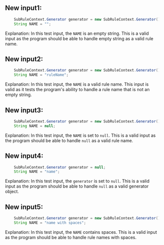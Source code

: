 ## New input1:
```java
    SubRuleContext.Generator generator = new SubRuleContext.Generator();
    String NAME = "";
```
Explanation: In this test input, the `NAME` is an empty string. This is a valid input as the program should be able to handle empty string as a valid rule name.

## New input2:
```java
    SubRuleContext.Generator generator = new SubRuleContext.Generator();
    String NAME = "ruleName";
```
Explanation: In this test input, the `NAME` is a valid rule name. This input is valid as it tests the program's ability to handle a rule name that is not an empty string.

## New input3:
```java
    SubRuleContext.Generator generator = new SubRuleContext.Generator();
    String NAME = null;
```
Explanation: In this test input, the `NAME` is set to `null`. This is a valid input as the program should be able to handle `null` as a valid rule name.

## New input4:
```java
    SubRuleContext.Generator generator = null;
    String NAME = "name";
```
Explanation: In this test input, the `generator` is set to `null`. This is a valid input as the program should be able to handle `null` as a valid generator object.

## New input5:
```java
    SubRuleContext.Generator generator = new SubRuleContext.Generator();
    String NAME = "name with spaces";
```
Explanation: In this test input, the `NAME` contains spaces. This is a valid input as the program should be able to handle rule names with spaces.